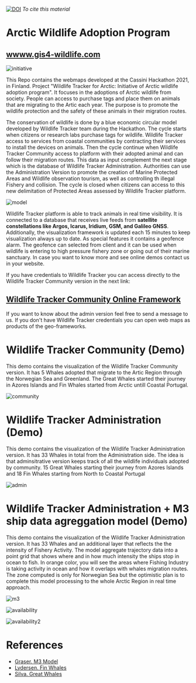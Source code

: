 [![DOI](https://zenodo.org/badge/425373870.svg)](https://zenodo.org/badge/latestdoi/425373870)
*To cite this material*

# Arctic Wildlife Adoption Program
## [wwww.gis4-wildlife.com](wwww.gis4-wildlife.com)

![initiative](root/wildlife-arctic.png)

This Repo contains the webmaps developed at the Cassini Hackathon 2021, in Finland. Project "Wildlife Tracker for Arctic: Initiative of Arctic wildlife adoption program". It focuses in the adoptions of Arctic wildlife from society. People can access to purchase tags and place them on animals that are migrating to the Artic each year. The purpose is to promote the wildlife protection and the safety of these animals in their migration routes.

The conservation of wildlife is done by a blue economic circular model developed by Wildlife Tracker team during the Hackathon. The cycle starts when citizens or research labs purchase tags for wildlife. Wildlife Tracker access to services from coastal communities by contracting their services to install the devices on animals. Then the cycle continue when Wildlife Tracker Community access to platform with their adopted animal and can follow their migration routes. This data as input complement the next stage which is the database of Wildlife Tracker Administration. Authorities can use the Administration Version to promote the creation of Marine Protected Areas and Wildlife observation tourism, as well as controlling th illegal Fishery and collision. The cycle is closed when citizens can access to this new delimitation of Protected Areas assessed by Wildlife Tracker platform.

![model](root/model.jpeg)

Wildlife Tracker platform is able to track animals in real time visibility. It is connected to a database that receives live feeds from **satellite constellations like Argos, Icarus, Iridium, GSM, and Galileo GNSS**. Additionally, the visualization framework is updated each 15 minutes to keep visualization always up to date. As special features it contains a geofence alarm. The geofence can selected from client and it can be used when wildlife is entering to high pressure fishery zone or going out of their marine sanctuary. In case you want to know more and see online demos contact us in your website.

If you have credentials to Wildlife Tracker you can access directly to the Wildlife Tracker Community version in the next link:

## [Wildlife Tracker Community Online Framework](https://share.streamlit.io/bryanvallejo16/wildlife-tracker-adoption-0.1/main/gis4-adoption.py)

If you want to know about the admin version feel free to send a message to us.
If you don't have Wildlife Tracker credentials you can open web maps as products of the geo-frameworks.

# Wildlife Tracker Community (Demo)
This demo contains the visualization of the Wildlife Tracker Community version. It has 5 Whales adopted that migrate to the Artic Region through the Norwegian Sea and Greenland. The Great Whales started their journey in Azores Islands and Fin Whales started from Arctic untill Coastal Portugal.

![community](root/adopt-arctic-gif.gif)

# Wildlife Tracker Administration (Demo)
This demo contains the visualization of the Wildlife Tracker Administration version. It has 33 Whales in total from the Administration side. The idea is that adminsitrative version keeps track of all the wildlife individuals adopted by community. 15 Great Whales starting their journey from Azores Islands and 18 Fin Whales starting from North to Coastal Portugal

![admin](root/norm-arctic-gif.gif)

# Wildlife Tracker Administration + M3 ship data agreggation model (Demo)
This demo contains the visualization of the Wildlife Tracker Administration version. It has 33 Whales and an additional layer that reflects the the intensity of Fishery Activity. The model aggregate trajectory data into a point grid that shows where and in how much intensity the ships stop in ocean to fish. In orange color, you will see the areas where Fishing Industry is taking activity in ocean and how it overlaps with whales migration routes. The zone computed is only for Norwegian Sea but the optimistic plan is to complete this model processing to the whole Arctic Region in real time approach.

![m3](root/m3-arctic-gif.gif)

![availability](root/m3-model-map.png)

![availability2](root/nview-map.png)

# References
- [Graser. M3 Model](https://www.tandfonline.com/doi/abs/10.1080/13658816.2020.1776293)
- [Lydersen. Fin Whales](https://www.nature.com/articles/s41598-020-73996-zhttps://www.nature.com/articles/s41598-020-73996-z)
- [Silva. Great Whales](https://www.researchgate.net/publication/260996651_Assessing_Performance_of_Bayesian_State-Space_Models_Fit_to_Argos_Satellite_Telemetry_Locations_Processed_with_Kalman_Filtering)
